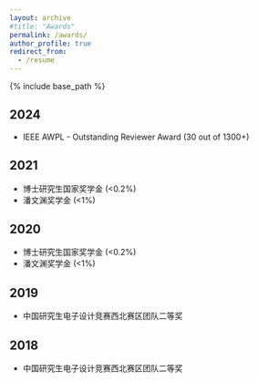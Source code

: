 ```yaml
---
layout: archive
#title: "Awards"
permalink: /awards/
author_profile: true
redirect_from:
  - /resume
---
```


{% include base_path %}

2024
------
* IEEE AWPL - Outstanding Reviewer Award (30 out of 1300+)

2021
------
* 博士研究生国家奖学金 (<0.2%)
* 潘文渊奖学金 (<1%)

2020
------
* 博士研究生国家奖学金 (<0.2%)
* 潘文渊奖学金 (<1%)

2019
------
* 中国研究生电子设计竞赛西北赛区团队二等奖

2018
------
* 中国研究生电子设计竞赛西北赛区团队二等奖
